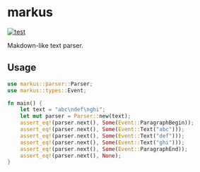 # markus

[![test](https://github.com/r7kamura/markus/actions/workflows/test.yml/badge.svg)](https://github.com/r7kamura/markus/actions/workflows/test.yml)

Makdown-like text parser.

## Usage

```rust
use markus::parser::Parser;
use markus::types::Event;

fn main() {
    let text = "abc\ndef\nghi";
    let mut parser = Parser::new(text);
    assert_eq!(parser.next(), Some(Event::ParagraphBegin));
    assert_eq!(parser.next(), Some(Event::Text("abc")));
    assert_eq!(parser.next(), Some(Event::Text("def")));
    assert_eq!(parser.next(), Some(Event::Text("ghi")));
    assert_eq!(parser.next(), Some(Event::ParagraphEnd));
    assert_eq!(parser.next(), None);
}
```
